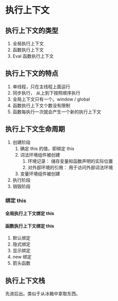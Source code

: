 # 执行上下文

## 执行上下文的类型

1. 全局执行上下文
2. 函数执行上下文
3. Eval 函数执行上下文

## 执行上下文的特点

1. 单线程，只在主线程上面运行
2. 同步执行， 从上到下按照顺序执行
3. 全局上下文只有一个。window / global
4. 函数执行上下文个数没有限制
5. 函数每执行一次就会产生一个新的执行上下文

## 执行上下文生命周期

1. 创建阶段
   1. 确定 this 的值，即绑定 this
   2. 词法环境组件被创建
      1. 环境记录： 储存变量和函数声明的实际位置
      2. 对外部环境的引用： 用于访问外部词法环境
   3. 变量环境组件被创建
2. 执行阶段
3. 销毁阶段

### 绑定 this

#### 全局执行上下文绑定 this

#### 函数执行上下文绑定 this

1. 默认绑定
2. 隐式绑定
3. 显示绑定
4. new 绑定
5. 箭头函数

## 执行上下文栈

先进后出。类似于从冰箱中拿取东西。





